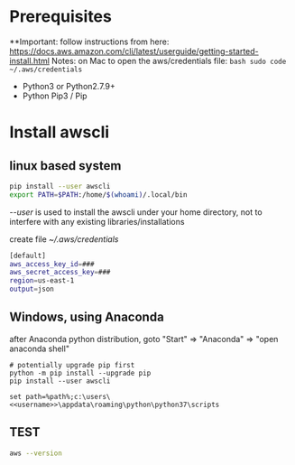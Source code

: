 # Prerequisites
**Important: follow instructions from here: https://docs.aws.amazon.com/cli/latest/userguide/getting-started-install.html
Notes:
 on Mac to open the aws/credentials file:
   ```bash sudo code ~/.aws/credentials```

* Python3 or Python2.7.9+
* Python Pip3 / Pip

# Install awscli
## linux based system

```bash
pip install --user awscli
export PATH=$PATH:/home/$(whoami)/.local/bin
```

_--user_ is used to install the awscli under your home directory, not to interfere with any existing libraries/installations

create file _~/.aws/credentials_

```bash
[default]
aws_access_key_id=###
aws_secret_access_key=###
region=us-east-1
output=json
```

## Windows, using Anaconda
after Anaconda python distribution, goto "Start" => "Anaconda" => "open anaconda shell"

```
# potentially upgrade pip first
python -m pip install --upgrade pip
pip install --user awscli

set path=%path%;c:\users\<<username>>\appdata\roaming\python\python37\scripts
```

## TEST

```bash
aws --version
```
